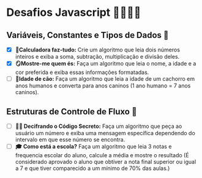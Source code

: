 # Desafios Javascript 👩🏻‍💻🚀

## Variáveis, Constantes e Tipos de Dados 🎲

* [X]  **🧮Calculadora faz-tudo:** Crie um algoritmo que leia dois números inteiros e exiba a soma, subtração, multiplicação e divisão deles.
* [X]  **🪞Mostre-me quem és:** Faça um algoritmo que leia o nome, a idade e a cor preferida e exiba essas informações formatadas.
* [ ]  **🐶Idade de cão:** Faça um algoritmo que leia a idade de um cachorro em anos humanos e converta para anos caninos (1 ano humano = 7 anos caninos).

## Estruturas de Controle de Fluxo 🔄

* [ ]  **🕵️‍♂️ Decifrando o Código Secreto:**  Faça um algoritmo que peça ao usuário um número e exiba uma mensagem específica dependendo do intervalo em que esse número se encontra.
* [ ]  **🎓 Como está a escola?** Faça um algoritmo que leia 3 notas e frequencia escolar do aluno, calcule a média e mostre o resultado (É considerado aprovado o aluno que obtiver a nota final superior ou igual a 7 e que tiver comparecido a um mínimo de 70% das aulas.)
